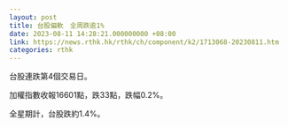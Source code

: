 ```yaml
---
layout: post
title: 台股偏軟　全周跌逾1%
date: 2023-08-11 14:28:21.000000000 +08:00
link: https://news.rthk.hk/rthk/ch/component/k2/1713068-20230811.htm
categories: rthk
---
```


台股連跌第4個交易日。

加權指數收報16601點，跌33點，跌幅0.2%。

全星期計，台股跌約1.4%。
